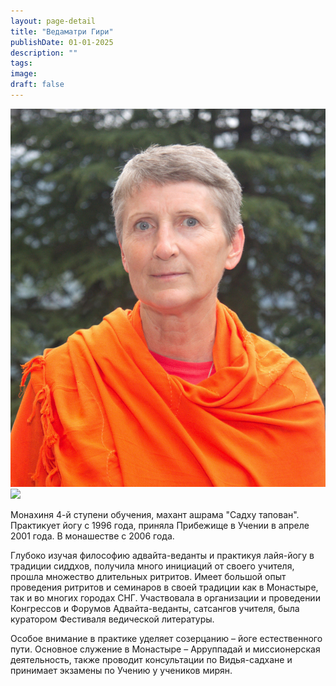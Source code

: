```yaml
---
layout: page-detail
title: "Ведаматри Гири"
publishDate: 01-01-2025
description: ""
tags:
image:
draft: false
---
```


![Ведаматри.jpg](/upload/medialibrary/4a2/4a25a5c861b78810a9e9c19509a0c30d.jpg "Ведаматри.jpg") ![](http://congress.advayta.org/images/2016/2.jpg) 

 Монахиня 4-й ступени обучения, махант ашрама "Садху тапован". Практикует йогу с 1996 года, приняла Прибежище в Учении в апреле 2001 года. В монашестве с 2006 года.

 Глубоко изучая философию адвайта-веданты и практикуя лайя-йогу в традиции сиддхов, получила много инициаций от своего учителя, прошла множество длительных ритритов. Имеет большой опыт проведения ритритов и семинаров в своей традиции как в Монастыре, так и во многих городах СНГ. Участвовала в организации и проведении Конгрессов и Форумов Адвайта-веданты, сатсангов учителя, была куратором Фестиваля ведической литературы.

 Особое внимание в практике уделяет созерцанию – йоге естественного пути. Основное служение в Монастыре – Арруппадай и миссионерская деятельность, также проводит консультации по Видья-садхане и принимает экзамены по Учению у учеников мирян.
  
  
